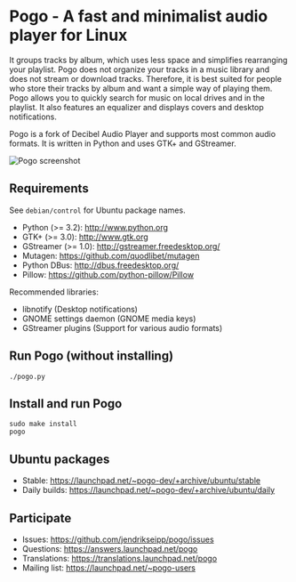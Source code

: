 Pogo - A fast and minimalist audio player for Linux
===================================================

It groups tracks by album, which uses less space and simplifies
rearranging your playlist. Pogo does not organize your tracks in a music
library and does not stream or download tracks. Therefore, it is best
suited for people who store their tracks by album and want a simple way
of playing them. Pogo allows you to quickly search for music on local
drives and in the playlist. It also features an equalizer and displays
covers and desktop notifications.

Pogo is a fork of Decibel Audio Player and supports most common audio
formats. It is written in Python and uses GTK+ and GStreamer.

![Pogo screenshot](https://www.dropbox.com/s/wm3xtnvorysmytc/pogo-0.1-1.png?raw=1)

Requirements
------------

See `debian/control` for Ubuntu package names.

  * Python (>= 3.2):        http://www.python.org
  * GTK+ (>= 3.0):          http://www.gtk.org
  * GStreamer (>= 1.0):     http://gstreamer.freedesktop.org/
  * Mutagen:                https://github.com/quodlibet/mutagen
  * Python DBus:            http://dbus.freedesktop.org/
  * Pillow:                 https://github.com/python-pillow/Pillow

Recommended libraries:

  * libnotify               (Desktop notifications)
  * GNOME settings daemon   (GNOME media keys)
  * GStreamer plugins       (Support for various audio formats)


Run Pogo (without installing)
-----------------------------

    ./pogo.py


Install and run Pogo
--------------------

    sudo make install
    pogo


Ubuntu packages
---------------

  * Stable: https://launchpad.net/~pogo-dev/+archive/ubuntu/stable
  * Daily builds: https://launchpad.net/~pogo-dev/+archive/ubuntu/daily


Participate
-----------

  * Issues: https://github.com/jendrikseipp/pogo/issues
  * Questions: https://answers.launchpad.net/pogo
  * Translations: https://translations.launchpad.net/pogo
  * Mailing list: https://launchpad.net/~pogo-users
